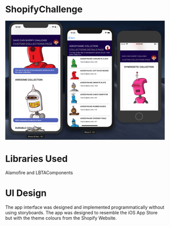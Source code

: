 # ShopifyChallenge
![alt text](https://github.com/choidog/ShopifyChallenge/blob/master/Demo%20Images.png)

# Libraries Used
Alamofire and LBTAComponents

# UI Design
The app interface was designed and implemented programmatically without using storyboards. The app was designed to resemble the iOS App Store but with the theme colours from the Shopify Website.
